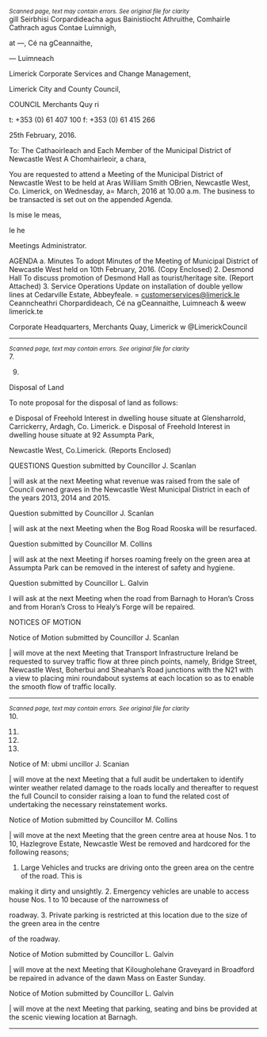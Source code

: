 *<small>Scanned page, text may contain errors. See original file for clarity</small>*  
gill Seirbhisi Corpardideacha agus Bainistiocht Athruithe,
Comhairle Cathrach agus Contae Luimnigh,

at —, Cé na gCeannaithe,

— Luimneach

Limerick Corporate Services and Change Management,

Limerick City and County Council,

COUNCIL Merchants Quy
ri

t: +353 (0) 61 407 100
f: +353 (0) 61 415 266

25th February, 2016.

To: The Cathaoirleach and Each Member of the Municipal District of Newcastle West
A Chomhairleoir, a chara,

You are requested to attend a Meeting of the Municipal District of Newcastle West to be held at Aras
William Smith OBrien, Newcastle West, Co. Limerick, on Wednesday, a= March, 2016 at 10.00 a.m.
The business to be transacted is set out on the appended Agenda.

Is mise le meas,

le he

Meetings Administrator.

AGENDA
a. Minutes
To adopt Minutes of the Meeting of Municipal District of Newcastle West held on 10th
February, 2016.
(Copy Enclosed)
2. Desmond Hall
To discuss promotion of Desmond Hall as tourist/heritage site.
(Report Attached)
3. Service Operations
Update on installation of double yellow lines at Cedarville Estate, Abbeyfeale.
= customerservices@limerick.le
Ceanncheathri Chorpardideach, Cé na gCeannaithe, Luimneach & weew limerick.te

Corporate Headquarters, Merchants Quay, Limerick w @LimerickCouncil

---
*<small>Scanned page, text may contain errors. See original file for clarity</small>*  
7.

9.

Disposal of Land

To note proposal for the disposal of land as follows:

e Disposal of Freehold Interest in dwelling house situate at Glensharrold, Carrickerry,
Ardagh, Co. Limerick.
e Disposal of Freehold Interest in dwelling house situate at 92 Assumpta Park,

Newcastle West, Co.Limerick.
(Reports Enclosed)

QUESTIONS
Question submitted by Councillor J. Scanlan

| will ask at the next Meeting what revenue was raised from the sale of Council owned graves
in the Newcastle West Municipal District in each of the years 2013, 2014 and 2015.

Question submitted by Councillor J. Scanlan

| will ask at the next Meeting when the Bog Road Rooska will be resurfaced.

Question submitted by Councillor M. Collins

| will ask at the next Meeting if horses roaming freely on the green area at Assumpta Park can
be removed in the interest of safety and hygiene.

Question submitted by Councillor L. Galvin

I will ask at the next Meeting when the road from Barnagh to Horan’s Cross and from Horan’s
Cross to Healy’s Forge will be repaired.

NOTICES OF MOTION

Notice of Motion submitted by Councillor J. Scanlan

| will move at the next Meeting that Transport Infrastructure Ireland be requested to survey
traffic flow at three pinch points, namely, Bridge Street, Newcastle West, Boherbui and
Sheahan’s Road junctions with the N21 with a view to placing mini roundabout systems at
each location so as to enable the smooth flow of traffic locally.

---
*<small>Scanned page, text may contain errors. See original file for clarity</small>*  
10.

11.

12.

13.

Notice of M: ubmi uncillor J. Scanian

| will move at the next Meeting that a full audit be undertaken to identify winter weather
related damage to the roads locally and thereafter to request the full Council to consider
raising a loan to fund the related cost of undertaking the necessary reinstatement works.

Notice of Motion submitted by Councillor M. Collins

| will move at the next Meeting that the green centre area at house Nos. 1 to 10, Hazlegrove
Estate, Newcastle West be removed and hardcored for the following reasons;

1. Large Vehicles and trucks are driving onto the green area on the centre of the road. This is

making it dirty and unsightly.
2. Emergency vehicles are unable to access house Nos. 1 to 10 because of the narrowness of

roadway.
3. Private parking is restricted at this location due to the size of the green area in the centre

of the roadway.

Notice of Motion submitted by Councillor L. Galvin

| will move at the next Meeting that Kilougholehane Graveyard in Broadford be repaired in
advance of the dawn Mass on Easter Sunday.

Notice of Motion submitted by Councillor L. Galvin

| will move at the next Meeting that parking, seating and bins be provided at the scenic
viewing location at Barnagh.

---
